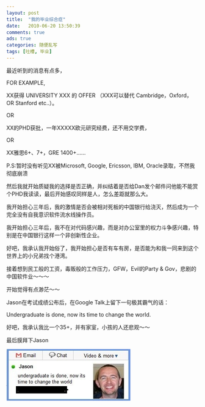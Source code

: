 ```yaml
---
layout: post
title:  "我的毕业综合症"
date:   2010-06-20 13:50:39
comments: true
ads: true
categories: 随便乱写
tags: [吐槽, 毕业]
---
```


最近听到的消息有点多，

FOR EXAMPLE,

XX获得 UNIVERSITY XXX 的 OFFER （XXX可以替代 Cambridge，Oxford，OR Stanford etc..）。

<!--more-->

OR

XX的PHD获批，一年XXXXX欧元研究经费，还不用交学费，

OR

XX雅思6+、7+，GRE 1400+……

P.S:暂时没有听见XX被Microsoft, Google, Ericsson, IBM, Oracle录取，不然我彻底崩溃

然后我就开始质疑我的选择是否正确，并纠结着是否给Dan发个邮件问他能不能赏个PHD我读读，最后开始感叹同样是人，怎么差距就那么大。

我开始担心三年后，我的激情是否会被相对死板的中国银行给浇灭，然后成为一个完全没有自我意识软件流水线操作员。

我开始担心三年后，我不在对代码感兴趣，而是对办公室里的权力斗争感兴趣，特别是在中国银行这样一个非创新性企业。

好吧，我承认我开始俗了，我开始担心是否有车有房，是否能为和我一同来到这个世界上的小兄弟找个港湾。

接着想到民工般的工资，毒贩般的工作压力，GFW，Evil的Party & Gov，悲剧的中国软件业～～～

开始觉得有点渺茫～～

Jason在考试成绩公布后，在Google Talk上留下一句极其霸气的话：

Undergraduate is done, now its time to change the world.

好吧，我承认我比一个35+，并有家室，小孩的人还悲观～～

最后膜拜下Jason

![Jason](/img/jason-gtalk.jpg)
